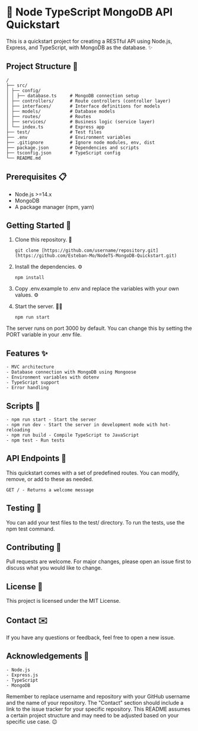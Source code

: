 # 🚀 Node TypeScript MongoDB API Quickstart

This is a quickstart project for creating a RESTful API using Node.js, Express, and TypeScript, with MongoDB as the database. ✨

## Project Structure 📁

```
/
├── src/
│ ├── config/
│ │ ├── database.ts     # MongoDB connection setup
│ ├── controllers/      # Route controllers (controller layer)
│ ├── interfaces/       # Interface definitions for models
│ ├── models/           # Database models
│ ├── routes/           # Routes
│ ├── services/         # Business logic (service layer)
│ └── index.ts          # Express app
├── test/               # Test files
├── .env                # Environment variables
├── .gitignore          # Ignore node modules, env, dist
├── package.json        # Dependencies and scripts
├── tsconfig.json       # TypeScript config
└── README.md
```

## Prerequisites 📋

- Node.js >=14.x
- MongoDB
- A package manager (npm, yarn)

## Getting Started 🚀

1. Clone this repository. 🔄

    ```
   git clone [https://github.com/username/repository.git](https://github.com/Esteban-Mo/NodeTS-MongoDB-Quickstart.git)
    ```

2. Install the dependencies. ⚙️

    ```
    npm install
    ```

3. Copy .env.example to .env and replace the variables with your own values. ⚙️
4. Start the server. 🏃‍♂️
   
    ```
    npm run start
    ```

The server runs on port 3000 by default. You can change this by setting the PORT variable in your .env file.

## Features ✨

    - MVC architecture
    - Database connection with MongoDB using Mongoose
    - Environment variables with dotenv
    - TypeScript support
    - Error handling

## Scripts 📜

    - npm run start - Start the server
    - npm run dev - Start the server in development mode with hot-reloading
    - npm run build - Compile TypeScript to JavaScript
    - npm test - Run tests

## API Endpoints 📡

This quickstart comes with a set of predefined routes. You can modify, remove, or add to these as needed.

    GET / - Returns a welcome message

## Testing 🧪
You can add your test files to the test/ directory. To run the tests, use the npm test command.

## Contributing 🤝
Pull requests are welcome. For major changes, please open an issue first to discuss what you would like to change.

## License 📄
This project is licensed under the MIT License.

## Contact ✉️
If you have any questions or feedback, feel free to open a new issue.

## Acknowledgements 🙏

    - Node.js
    - Express.js
    - TypeScript
    - MongoDB

Remember to replace username and repository with your GitHub username and the name of your repository. The "Contact" section should include a link to the issue tracker for your specific repository. This README assumes a certain project structure and may need to be adjusted based on your specific use case. 😉
